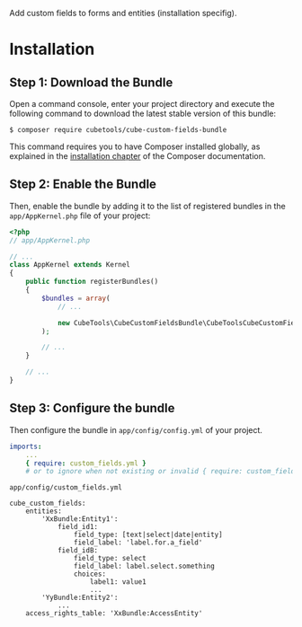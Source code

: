 Add custom fields to forms and entities (installation specifig).

Installation
============

Step 1: Download the Bundle
---------------------------

Open a command console, enter your project directory and execute the
following command to download the latest stable version of this bundle:

```console
$ composer require cubetools/cube-custom-fields-bundle
```

This command requires you to have Composer installed globally, as explained
in the [installation chapter](https://getcomposer.org/doc/00-intro.md)
of the Composer documentation.

Step 2: Enable the Bundle
-------------------------

Then, enable the bundle by adding it to the list of registered bundles
in the `app/AppKernel.php` file of your project:

```php
<?php
// app/AppKernel.php

// ...
class AppKernel extends Kernel
{
    public function registerBundles()
    {
        $bundles = array(
            // ...

            new CubeTools\CubeCustomFieldsBundle\CubeToolsCubeCustomFieldsBundle(),
        );

        // ...
    }

    // ...
}
```

Step 3: Configure the bundle
----------------------------

Then configure the bundle in `app/config/config.yml` of your project.

```yaml
imports:
    ...
    { require: custom_fields.yml }
    # or to ignore when not existing or invalid { require: custom_fields, ignore_errors: true }
```

`app/config/custom_fields.yml`
```yaml:
cube_custom_fields:
    entities:
        'XxBundle:Entity1':
            field_id1:
                field_type: [text|select|date|entity]
                field_label: 'label.for.a_field'
            field_idB:
                field_type: select
                field_label: label.select.something
                choices:
                    label1: value1
                    ...
        'YyBundle:Entity2':
            ...
    access_rights_table: 'XxBundle:AccessEntity'
```

